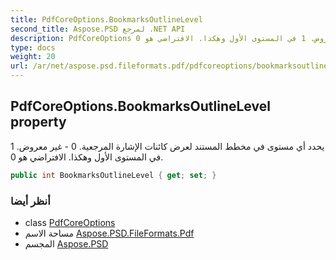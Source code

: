 ```yaml
---
title: PdfCoreOptions.BookmarksOutlineLevel
second_title: Aspose.PSD لمرجع .NET API
description: PdfCoreOptions ملكية. يحدد أي مستوى في مخطط المستند لعرض كائنات الإشارة المرجعية. 0  غير معروض. 1 في المستوى الأول وهكذا. الافتراضي هو 0.
type: docs
weight: 20
url: /ar/net/aspose.psd.fileformats.pdf/pdfcoreoptions/bookmarksoutlinelevel/
---
```

## PdfCoreOptions.BookmarksOutlineLevel property

يحدد أي مستوى في مخطط المستند لعرض كائنات الإشارة المرجعية. 0 - غير معروض. 1 في المستوى الأول وهكذا. الافتراضي هو 0.

```csharp
public int BookmarksOutlineLevel { get; set; }
```

### أنظر أيضا

* class [PdfCoreOptions](../)
* مساحة الاسم [Aspose.PSD.FileFormats.Pdf](../../pdfcoreoptions/)
* المجسم [Aspose.PSD](../../../)


